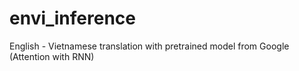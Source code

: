# envi_inference
English - Vietnamese translation with pretrained model from Google (Attention with RNN)
